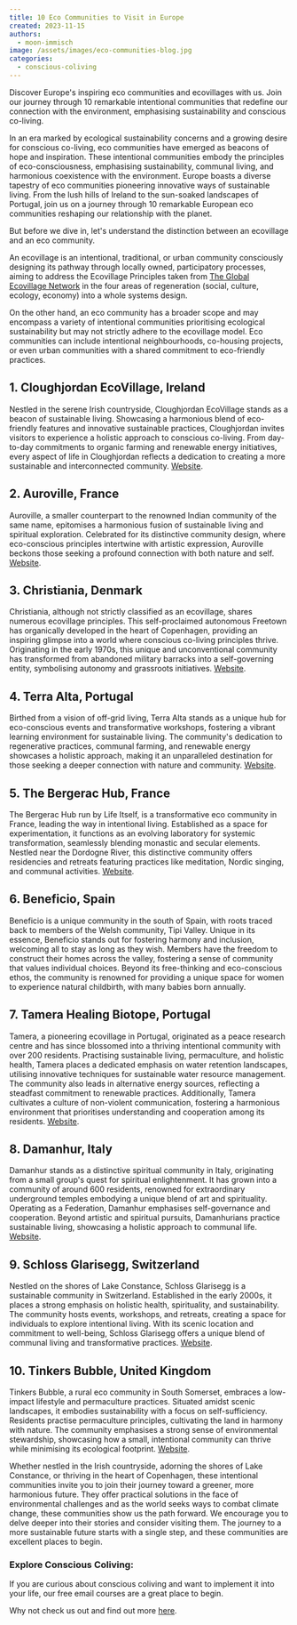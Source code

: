 ```yaml
---
title: 10 Eco Communities to Visit in Europe
created: 2023-11-15
authors:
  - moon-immisch
image: /assets/images/eco-communities-blog.jpg
categories:
  - conscious-coliving
---
```

Discover Europe's inspiring eco communities and ecovillages with us. Join our journey through 10 remarkable intentional communities that redefine our connection with the environment, emphasising sustainability and conscious co-living.

In an era marked by ecological sustainability concerns and a growing desire for conscious co-living, eco communities have emerged as beacons of hope and inspiration. These intentional communities embody the principles of eco-consciousness, emphasising sustainability, communal living, and harmonious coexistence with the environment. Europe boasts a diverse tapestry of eco communities pioneering innovative ways of sustainable living. From the lush hills of Ireland to the sun-soaked landscapes of Portugal, join us on a journey through 10 remarkable European eco communities reshaping our relationship with the planet.

But before we dive in, let's understand the distinction between an ecovillage and an eco community. 

An ecovillage is an intentional, traditional, or urban community consciously designing its pathway through locally owned, participatory processes, aiming to address the Ecovillage Principles taken from [The Global Ecovillage Network](https://ecovillage.org/ecovillages/) in the four areas of regeneration (social, culture, ecology, economy) into a whole systems design. 

On the other hand, an eco community has a broader scope and may encompass a variety of intentional communities prioritising ecological sustainability but may not strictly adhere to the ecovillage model. Eco communities can include intentional neighbourhoods, co-housing projects, or even urban communities with a shared commitment to eco-friendly practices.
## 1. Cloughjordan EcoVillage, Ireland
Nestled in the serene Irish countryside, Cloughjordan EcoVillage stands as a beacon of sustainable living. Showcasing a harmonious blend of eco-friendly features and innovative sustainable practices, Cloughjordan invites visitors to experience a holistic approach to conscious co-living. From day-to-day commitments to organic farming and renewable energy initiatives, every aspect of life in Cloughjordan reflects a dedication to creating a more sustainable and interconnected community.
[Website](https://www.thevillage.ie/). 
## 2. Auroville, France
Auroville, a smaller counterpart to the renowned Indian community of the same name, epitomises a harmonious fusion of sustainable living and spiritual exploration. Celebrated for its distinctive community design, where eco-conscious principles intertwine with artistic expression, Auroville beckons those seeking a profound connection with both nature and self.
[Website](https://auroville.org/page/french-pavilion).
## 3. Christiania, Denmark
Christiania, although not strictly classified as an ecovillage, shares numerous ecovillage principles. This self-proclaimed autonomous Freetown has organically developed in the heart of Copenhagen, providing an inspiring glimpse into a world where conscious co-living principles thrive. Originating in the early 1970s, this unique and unconventional community has transformed from abandoned military barracks into a self-governing entity, symbolising autonomy and grassroots initiatives.
[Website](https://www.christiania.org/).
## 4. Terra Alta, Portugal
Birthed from a vision of off-grid living, Terra Alta stands as a unique hub for eco-conscious events and transformative workshops, fostering a vibrant learning environment for sustainable living. The community's dedication to regenerative practices, communal farming, and renewable energy showcases a holistic approach, making it an unparalleled destination for those seeking a deeper connection with nature and community.
[Website](https://www.terralta.org/).
## 5. The Bergerac Hub, France
The Bergerac Hub run by Life Itself, is a transformative eco community in France, leading the way in intentional living. Established as a space for experimentation, it functions as an evolving laboratory for systemic transformation, seamlessly blending monastic and secular elements. Nestled near the Dordogne River, this distinctive community offers residencies and retreats featuring practices like meditation, Nordic singing, and communal activities.
[Website](https://lifeitself.org/hubs/bergerac).
## 6. Beneficio, Spain
Beneficio is a unique community in the south of Spain, with roots traced back to members of the Welsh community, Tipi Valley. Unique in its essence, Beneficio stands out for fostering harmony and inclusion, welcoming all to stay as long as they wish. Members have the freedom to construct their homes across the valley, fostering a sense of community that values individual choices. Beyond its free-thinking and eco-conscious ethos, the community is renowned for providing a unique space for women to experience natural childbirth, with many babies born annually.
## 7. Tamera Healing Biotope, Portugal
Tamera, a pioneering ecovillage in Portugal, originated as a peace research centre and has since blossomed into a thriving intentional community with over 200 residents. Practising sustainable living, permaculture, and holistic health, Tamera places a dedicated emphasis on water retention landscapes, utilising innovative techniques for sustainable water resource management. The community also leads in alternative energy sources, reflecting a steadfast commitment to renewable practices. Additionally, Tamera cultivates a culture of non-violent communication, fostering a harmonious environment that prioritises understanding and cooperation among its residents.
[Website](https://www.tamera.org/).
## 8. Damanhur, Italy
Damanhur stands as a distinctive spiritual community in Italy, originating from a small group's quest for spiritual enlightenment. It has grown into a community of around 600 residents, renowned for extraordinary underground temples embodying a unique blend of art and spirituality. Operating as a Federation, Damanhur emphasises self-governance and cooperation. Beyond artistic and spiritual pursuits, Damanhurians practice sustainable living, showcasing a holistic approach to communal life.
[Website](https://damanhur.travel/).
## 9. Schloss Glarisegg, Switzerland
Nestled on the shores of Lake Constance, Schloss Glarisegg is a sustainable community in Switzerland. Established in the early 2000s, it places a strong emphasis on holistic health, spirituality, and sustainability. The community hosts events, workshops, and retreats, creating a space for individuals to explore intentional living. With its scenic location and commitment to well-being, Schloss Glarisegg offers a unique blend of communal living and transformative practices.
[Website](https://www.edeglarisegg.info/).
## 10. Tinkers Bubble, United Kingdom
Tinkers Bubble, a rural eco community in South Somerset, embraces a low-impact lifestyle and permaculture practices. Situated amidst scenic landscapes, it embodies sustainability with a focus on self-sufficiency. Residents practise permaculture principles, cultivating the land in harmony with nature. The community emphasises a strong sense of environmental stewardship, showcasing how a small, intentional community can thrive while minimising its ecological footprint.
[Website](http://www.tinkersbubble.org/).

Whether nestled in the Irish countryside, adorning the shores of Lake Constance, or thriving in the heart of Copenhagen, these intentional communities invite you to join their journey toward a greener, more harmonious future. They offer practical solutions in the face of environmental challenges and as the world seeks ways to combat climate change, these communities show us the path forward. We encourage you to delve deeper into their stories and consider visiting them. The journey to a more sustainable future starts with a single step, and these communities are excellent places to begin.

### Explore Conscious Coliving: 

If you are curious about conscious coliving and want to implement it into your life, our free email courses are a great place to begin. 

Why not check us out and find out more [here](https://lifeitself.org/conscious-coliving).
